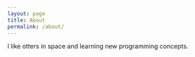 ```yaml
---
layout: page
title: About
permalink: /about/
---
```

I like otters in space and learning new programming concepts.


